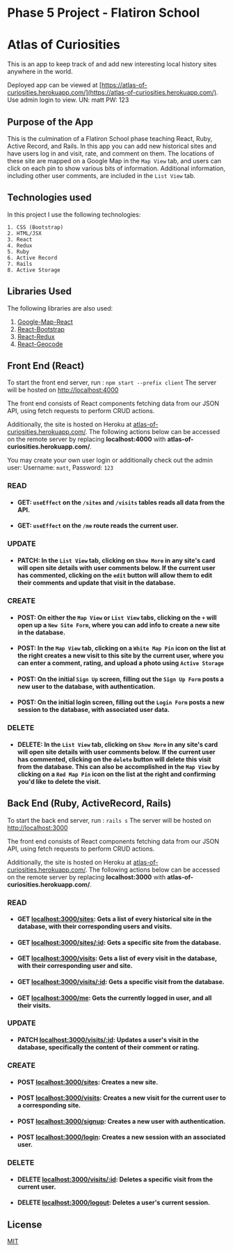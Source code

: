 # Phase 5 Project - Flatiron School

# Atlas of Curiosities

This is an app to keep track of and add new interesting local history sites anywhere in the world.

Deployed app can be viewed at [https://atlas-of-curiosities.herokuapp.com/](https://atlas-of-curiosities.herokuapp.com/). Use admin login to view. UN: matt PW: 123

## Purpose of the App

This is the culmination of a Flatiron School phase teaching React, Ruby, Active Record, and Rails. In this app you can add new historical sites and have users log in and visit, rate, and comment on them. The locations of these site are mapped on a Google Map in the ``Map View`` tab, and users can click on each pin to show various bits of information. Additional information, including other user comments, are included in the ``List View`` tab.

## Technologies used

In this project I use the following technologies:

    1. CSS (Bootstrap)
    2. HTML/JSX
    3. React
    4. Redux
    5. Ruby
    6. Active Record
    7. Rails
    8. Active Storage

## Libraries Used

The following libraries are also used:

1. [Google-Map-React](http://www.npmjs.com/package/google-map-react/)
2. [React-Bootstrap](http://react-bootstrap.github.io/)
3. [React-Redux](http://react-redux.js.org/)
4. [React-Geocode](http://www.npmjs.com/package/react-geocode/)

## Front End (React)
To start the front end server, run : ``npm start --prefix client`` The server will be hosted on [http://localhost:4000](http://localhost:4000)

The front end consists of React components fetching data from our JSON API, using fetch requests to perform CRUD actions.

Additionally, the site is hosted on Heroku at [atlas-of-curiosities.herokuapp.com/](https://atlas-of-curiosities.herokuapp.com/). The following actions below can be accessed on the remote server by replacing **localhost:4000** with **atlas-of-curiosities.herokuapp.com/**.


You may create your own user login or additionally check out the admin user: Username: ``matt``, Password: ``123``

### READ
- #### GET: ``useEffect`` on the ``/sites`` and ``/visits`` tables reads all data from the API.
- #### GET: ``useEffect`` on the ``/me`` route reads the current user.

### UPDATE
- #### PATCH: In the ``List View`` tab, clicking on ``Show More`` in any site's card will open site details with user comments below. If the current user has commented, clicking on the ``edit`` button will allow them to edit their comments and update that visit in the database.

### CREATE
- #### POST: On either the ``Map View`` or ``List View`` tabs, clicking on the ``+`` will open up a ``New Site Form``, where you can add info to create a new site in the database.
- #### POST: In the ``Map View`` tab, clicking on a ``White Map Pin`` icon on the list at the right creates a new visit to this site by the current user, where you can enter a comment, rating, and upload a photo using ``Active Storage``
- #### POST: On the initial ``Sign Up`` screen, filling out the ``Sign Up Form`` posts a new user to the database, with authentication.
- #### POST: On the initial login screen, filling out the ``Login Form`` posts a new session to the database, with associated user data.

### DELETE
- #### DELETE: In the ``List View`` tab, clicking on ``Show More`` in any site's card will open site details with user comments below. If the current user has commented, clicking on the ``delete`` button will delete this visit from the database. This can also be accomplished in the ``Map View`` by clicking on a ``Red Map Pin`` icon on the list at the right and confirming you'd like to delete the visit.

## Back End (Ruby, ActiveRecord, Rails)
To start the back end server, run : ``rails s`` The server will be hosted on [http://localhost:3000](http://localhost:3000)

The front end consists of React components fetching data from our JSON API, using fetch requests to perform CRUD actions.

Additionally, the site is hosted on Heroku at [atlas-of-curiosities.herokuapp.com/](https://atlas-of-curiosities.herokuapp.com/). The following actions below can be accessed on the remote server by replacing **localhost:3000** with **atlas-of-curiosities.herokuapp.com/**.

### READ
- #### GET [localhost:3000/sites](http://localhost:3000/sites): Gets a list of every historical site in the database, with their corresponding users and visits.
- #### GET [localhost:3000/sites/:id](http://localhost:3000/sites/:id): Gets a specific site from the database.
- #### GET [localhost:3000/visits](http://localhost:3000/visits): Gets a list of every visit in the database, with their corresponding user and site.
- #### GET [localhost:3000/visits/:id](http://localhost:3000/visits/:id): Gets a specific visit from the database.
- #### GET [localhost:3000/me](http://localhost:3000/me): Gets the currently logged in user, and all their visits.

### UPDATE
- #### PATCH [localhost:3000/visits/:id](http://localhost:3000/visits/:id): Updates a user's visit in the database, specifically the content of their comment or rating.

### CREATE
- #### POST [localhost:3000/sites](http://localhost:3000/sites): Creates a new site.
- #### POST [localhost:3000/visits](http://localhost:3000/visits): Creates a new visit for the current user to a corresponding site. 
- #### POST [localhost:3000/signup](http://localhost:3000/signup): Creates a new user with authentication.
- #### POST [localhost:3000/login](http://localhost:3000/login): Creates a new session with an associated user.

### DELETE
- #### DELETE [localhost:3000/visits/:id](http://localhost:3000/visits/:id): Deletes a specific visit from the current user.
- #### DELETE [localhost:3000/logout](http://localhost:3000/logout): Deletes a user's current session.

## License
[MIT](https://choosealicense.com/licenses/mit/)